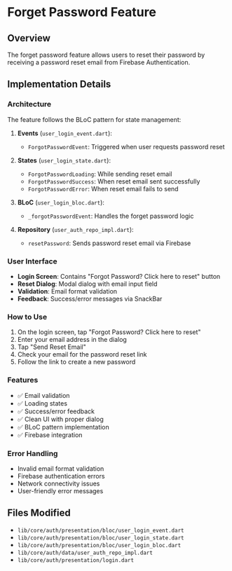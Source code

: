 # Forget Password Feature

## Overview
The forget password feature allows users to reset their password by receiving a password reset email from Firebase Authentication.

## Implementation Details

### Architecture
The feature follows the BLoC pattern for state management:

1. **Events** (`user_login_event.dart`):
   - `ForgotPasswordEvent`: Triggered when user requests password reset

2. **States** (`user_login_state.dart`):
   - `ForgotPasswordLoading`: While sending reset email
   - `ForgotPasswordSuccess`: When reset email sent successfully
   - `ForgotPasswordError`: When reset email fails to send

3. **BLoC** (`user_login_bloc.dart`):
   - `_forgotPasswordEvent`: Handles the forget password logic

4. **Repository** (`user_auth_repo_impl.dart`):
   - `resetPassword`: Sends password reset email via Firebase

### User Interface
- **Login Screen**: Contains "Forgot Password? Click here to reset" button
- **Reset Dialog**: Modal dialog with email input field
- **Validation**: Email format validation
- **Feedback**: Success/error messages via SnackBar

### How to Use
1. On the login screen, tap "Forgot Password? Click here to reset"
2. Enter your email address in the dialog
3. Tap "Send Reset Email"
4. Check your email for the password reset link
5. Follow the link to create a new password

### Features
- ✅ Email validation
- ✅ Loading states
- ✅ Success/error feedback
- ✅ Clean UI with proper dialog
- ✅ BLoC pattern implementation
- ✅ Firebase integration

### Error Handling
- Invalid email format validation
- Firebase authentication errors
- Network connectivity issues
- User-friendly error messages

## Files Modified
- `lib/core/auth/presentation/bloc/user_login_event.dart`
- `lib/core/auth/presentation/bloc/user_login_state.dart`
- `lib/core/auth/presentation/bloc/user_login_bloc.dart`
- `lib/core/auth/data/user_auth_repo_impl.dart`
- `lib/core/auth/presentation/login.dart`